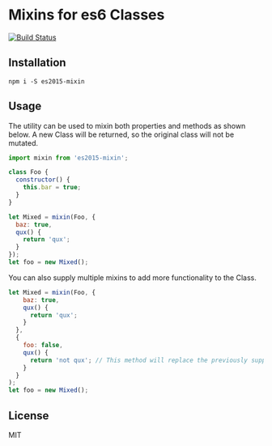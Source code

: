 # Mixins for es6 Classes

[![Build Status](https://travis-ci.org/jimenglish81/es2015-mixin.svg?branch=master)](https://travis-ci.org/jimenglish81/es2015-mixin)

## Installation

```
npm i -S es2015-mixin
```

## Usage

The utility can be used to mixin both properties and methods as shown below.
A new Class will be returned, so the original class will not be mutated.

```js
import mixin from 'es2015-mixin';

class Foo {
  constructor() {
    this.bar = true;
  }
}

let Mixed = mixin(Foo, {
  baz: true,
  qux() {
    return 'qux';
  }
});
let foo = new Mixed();
```

You can also supply multiple mixins to add more functionality to the Class.

```js
let Mixed = mixin(Foo, {
    baz: true,
    qux() {
      return 'qux';
    }
  },
  {
    foo: false,
    qux() {
      return 'not qux'; // This method will replace the previously supplied one.
    }
  }
);
let foo = new Mixed();
```

## License

MIT
